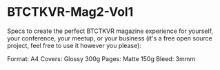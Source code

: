 # BTCTKVR-Mag2-Vol1
Specs to create the perfect BTCTKVR magazine experience for yourself, your conference, your meetup, or your business 
(it's a free open source project, feel free to use it however you please):

Format: A4
Covers: Glossy 300g
Pages: Matte 150g
Bleed: 3mmm
